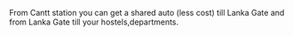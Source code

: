 From Cantt station you can get a shared auto (less cost) till Lanka Gate 
and from Lanka Gate till your hostels,departments.  
